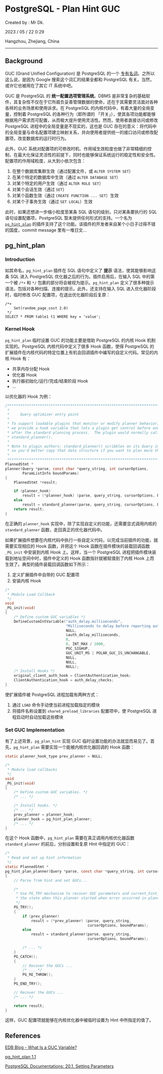 # PostgreSQL - Plan Hint GUC

Created by : Mr Dk.

2023 / 05 / 22 0:29

Hangzhou, Zhejiang, China

---

## Background

GUC (Grand Unified Configuration) 是 PostgreSQL 的一个 [专有名词](https://www.postgresql.org/docs/devel/acronyms.html)。之所以这么说，是因为 Google 搜索这个词汇的结果全都和 PostgreSQL 有关。当然，或许它也被用在了其它 IT 系统中吧。

GUC 是 PostgreSQL 的 **统一配置选项管理系统**。DBMS 是非常复杂的基础软件，其复杂性不仅在于它所肩负妥善管理数据的使命，还在于其需要灵活面对各种各样的业务场景和使用诉求。在 PostgreSQL 的内核代码中，有着大量的全局变量，控制着 PostgreSQL 的各种行为（即所谓的 「开关」），使其各项功能都能够根据用户需求而可配置，从而极大提升使用灵活性。然而，使用者直接访问或修改 PostgreSQL 进程中的全局变量是不现实的，这也是 GUC 存在的意义：将代码中的全局变量与命名配置项建立映射关系，并向使用者提供统一的接口访问或修改配置项，改变数据库的运行时行为。

此外，GUC 系统对配置项的可修改时机、作用域生效粒度也做了非常精细的控制，在最大化保证灵活性的前提下，同时也能够保证系统运行的稳定性和安全性。配置项的作用域粒度，从大到小依次包含：

1. 在整个数据库集群生效（通过配置文件，或 `ALTER SYSTEM SET`）
2. 在某个特定的数据库中生效（通过 `ALTER DATABASE SET`）
3. 对某个特定的用户生效（通过 `ALTER ROLE SET`）
4. 对某个会话生效（通过 `SET`）
5. 对某个函数生效（通过 `CREATE FUNCTION ... SET`）生效
6. 对某个子事务生效（通过 `SET LOCAL`）生效

此时，如果还想进一步缩小粒度至某条 SQL 语句的级别，只对某条要执行的 SQL 语句设置配置项，PostgreSQL 暂未提供任何形式的支持。一个名为 [`pg_hint_plan`](https://github.com/ossc-db/pg_hint_plan) 的插件支持了这个功能。该插件的开发者来自某个小日子过得不错的国度，commit message 里有一堆日文...

## pg_hint_plan

### Introduction

如其命名，`pg_hint_plan` 插件在 SQL 语句中定义了 **提示** 语法，使其能够影响这条 SQL 进入 PostgreSQL 优化器之后的行为。插件启用后，在输入 SQL 中的第一个被 `/*+` 和 `*/` 包裹的部分将会被视为提示。`pg_hint_plan` 定义了很多种提示语法，包括对各种扫描、连接的提示。此外，还支持在输入 SQL 进入优化器阶段时，临时修改 GUC 配置项，在退出优化器阶段后复原：

```sql:no-line-numbers
/*+
    Set(random_page_cost 2.0)
 */
SELECT * FROM table1 t1 WHERE key = 'value';
```

### Kernel Hook

`pg_hint_plan` 临时设置 GUC 的功能主要是借助 PostgreSQL 的内核 Hook 机制实现的。PostgreSQL 内核代码中定义了很多 Hook 函数，使得 PostgreSQL 的扩展插件在内核代码的特定位置上有机会回调插件中编写的自定义代码。常见的内核 Hook 有：

- 共享内存分配 Hook
- 优化器 Hook
- 执行器初始化/运行/完成/结束阶段 Hook
- ...

以优化器的 Hook 为例：

```c
/*****************************************************************************
 *
 *     Query optimizer entry point
 *
 * To support loadable plugins that monitor or modify planner behavior,
 * we provide a hook variable that lets a plugin get control before and
 * after the standard planning process.  The plugin would normally call
 * standard_planner().
 *
 * Note to plugin authors: standard_planner() scribbles on its Query input,
 * so you'd better copy that data structure if you want to plan more than once.
 *
 *****************************************************************************/
PlannedStmt *
planner(Query *parse, const char *query_string, int cursorOptions,
        ParamListInfo boundParams)
{
    PlannedStmt *result;

    if (planner_hook)
        result = (*planner_hook) (parse, query_string, cursorOptions, boundParams);
    else
        result = standard_planner(parse, query_string, cursorOptions, boundParams);
    return result;
}
```

在正确的 `planner_hook` 实现中，除了实现自定义的功能，还需要显式调用内核的 `standard_planner` 函数，走回真正的优化器代码中。

如果扩展插件想要在内核代码中执行一些自定义代码，以完成当前插件的功能，就需要实现相应的 Hook 函数，并把这个 Hook 函数在插件模块的装载回调函数 `_PG_init` 中安装到内核 Hook 上。这样，当一个 PostgreSQL 进程把插件模块装载到地址空间中时，插件中定义的 Hook 函数指针就被赋值到了内核 Hook 上而生效了。典型的插件装载回调函数如下所示：

1. 定义扩展插件中自带的 GUC 配置项
2. 安装内核 Hook

```c
/*
 * Module Load Callback
 */
void
_PG_init(void)
{
    /* Define custom GUC variables */
    DefineCustomIntVariable("auth_delay.milliseconds",
                            "Milliseconds to delay before reporting authentication failure",
                            NULL,
                            &auth_delay_milliseconds,
                            0,
                            0, INT_MAX / 1000,
                            PGC_SIGHUP,
                            GUC_UNIT_MS | POLAR_GUC_IS_UNCHANGABLE,
                            NULL,
                            NULL,
                            NULL);
    /* Install Hooks */
    original_client_auth_hook = ClientAuthentication_hook;
    ClientAuthentication_hook = auth_delay_checks;
}
```

使扩展插件被 PostgreSQL 进程加载有两种方式：

1. 通过 `LOAD` 命令手动使当前进程加载指定的模块
2. 将插件名称设置到 `shared_preload_libraries` 配置项中，使 PostgreSQL 进程启动时自动加载这些模块

### Set GUC Implementation

有了上述背景，`pg_plan_hint` 实现 GUC 临时设置功能的办法就显而易见了。首先，`pg_hint_plan` 需要实现一个能被内核优化器回调的 Hook 函数：

```c
static planner_hook_type prev_planner = NULL;

/*
 * Module load callbacks
 */
void
_PG_init(void)
{
    /* Define custom GUC variables. */
    /* ... */

    /* Install hooks. */
    /* ... */
    prev_planner = planner_hook;
    planner_hook = pg_hint_plan_planner;
    /* ... */
}
```

在这个 Hook 函数中，`pg_hint_plan` 需要在真正调用内核优化器函数 `standard_planner` 的前后，分别设置和复原 Hint 中指定的 GUC：

```c
/*
 * Read and set up hint information
 */
static PlannedStmt *
pg_hint_plan_planner(Query *parse, const char *query_string, int cursorOptions, ParamListInfo boundParams)
{
    // Parse from hint and set GUCs...

    /*
     * Use PG_TRY mechanism to recover GUC parameters and current_hint_state to
     * the state when this planner started when error occurred in planner.
     */
    PG_TRY();
    {
        if (prev_planner)
            result = (*prev_planner) (parse, query_string,
                                      cursorOptions, boundParams);
        else
            result = standard_planner(parse, query_string,
                                      cursorOptions, boundParams);

        /* ... */
    }
    PG_CATCH();
    {
        // Recover the GUCs ...
        /* ... */
        PG_RE_THROW();
    }
    PG_END_TRY();

    // Recover the GUCs ...
    /* ... */

    return result;
}
```

这样，GUC 配置项就能够在内核优化器中被临时设置为 Hint 中所指定的值了。

## References

[EDB Blog - What Is a GUC Variable?](https://www.enterprisedb.com/blog/what-guc-variable)

[pg_hint_plan 1.1](https://pghintplan.osdn.jp/pg_hint_plan.html)

[PostgreSQL Documentations: 20.1. Setting Parameters](https://www.postgresql.org/docs/current/config-setting.html)
